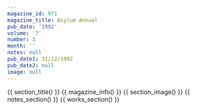 ```yaml
---
magazine_id: 971
magazine_title: Asylum Annual
pub_date: '1992'
volume: '7'
number: 3
month: ''
notes: null
pub_date1: 31/12/1992
pub_date2: null
image: null
---
```


{{ section_title() }}
{{ magazine_info() }}
{{ section_image() }}
{{ notes_section() }}
{{ works_section() }}
